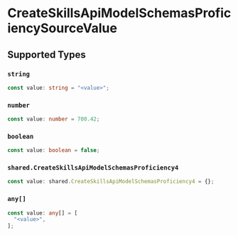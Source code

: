 # CreateSkillsApiModelSchemasProficiencySourceValue


## Supported Types

### `string`

```typescript
const value: string = "<value>";
```

### `number`

```typescript
const value: number = 700.42;
```

### `boolean`

```typescript
const value: boolean = false;
```

### `shared.CreateSkillsApiModelSchemasProficiency4`

```typescript
const value: shared.CreateSkillsApiModelSchemasProficiency4 = {};
```

### `any[]`

```typescript
const value: any[] = [
  "<value>",
];
```

